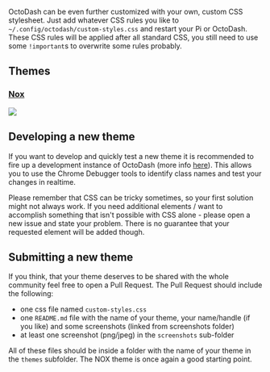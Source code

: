 OctoDash can be even further customized with your own, custom CSS stylesheet. Just add whatever CSS rules you like to `~/.config/octodash/custom-styles.css` and restart your Pi or OctoDash. These CSS rules will be applied after all standard CSS, you still need to use some `!important`s to overwrite some rules probably.

## Themes

### [Nox](https://github.com/UnchartedBull/OctoDash/tree/master/themes/NOX)
![](https://github.com/UnchartedBull/OctoDash/raw/master/themes/NOX/screenshots/screenshot_printing.png)

## Developing a new theme
If you want to develop and quickly test a new theme it is recommended to fire up a development instance of OctoDash (more info [here](https://github.com/UnchartedBull/OctoDash/blob/master/CONTRIBUTING.md)). This allows you to use the Chrome Debugger tools to identify class names and test your changes in realtime.

Please remember that CSS can be tricky sometimes, so your first solution might not always work. If you need additional elements / want to accomplish something that isn't possible with CSS alone - please open a new issue and state your problem. There is no guarantee that your requested element will be added though.  

## Submitting a new theme
If you think, that your theme deserves to be shared with the whole community feel free to open a Pull Request. The Pull Request should include the following:
- one css file named `custom-styles.css`
- one `README.md` file with the name of your theme, your name/handle (if you like) and some screenshots (linked from screenshots folder)
- at least one screenshot (png/jpeg) in the `screenshots` sub-folder

All of these files should be inside a folder with the name of your theme in the `themes` subfolder. The NOX theme is once again a good starting point.